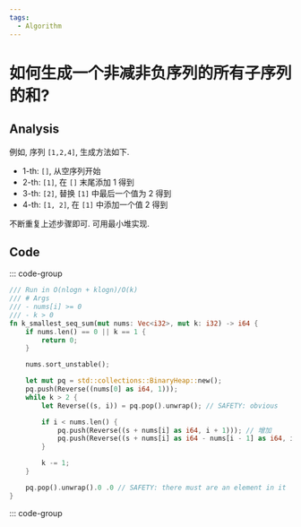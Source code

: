 ```yaml
---
tags:
  - Algorithm
---
```


# 如何生成一个非减非负序列的所有子序列的和?

## Analysis

例如, 序列 `[1,2,4]`, 生成方法如下.

- 1-th: `[]`, 从空序列开始
- 2-th: `[1]`, 在 `[]` 末尾添加 1 得到
- 3-th: `[2]`, 替换 `[1]` 中最后一个值为 2 得到
- 4-th: `[1, 2]`, 在 `[1]` 中添加一个值 2 得到

不断重复上述步骤即可. 可用最小堆实现.

## Code

::: code-group

```rust
/// Run in O(nlogn + klogn)/O(k)
/// # Args
/// - nums[i] >= 0
/// - k > 0
fn k_smallest_seq_sum(mut nums: Vec<i32>, mut k: i32) -> i64 {
    if nums.len() == 0 || k == 1 {
        return 0;
    }

    nums.sort_unstable();

    let mut pq = std::collections::BinaryHeap::new();
    pq.push(Reverse((nums[0] as i64, 1)));
    while k > 2 {
        let Reverse((s, i)) = pq.pop().unwrap(); // SAFETY: obvious

        if i < nums.len() {
            pq.push(Reverse((s + nums[i] as i64, i + 1))); // 增加
            pq.push(Reverse((s + nums[i] as i64 - nums[i - 1] as i64, i + 1))); // 替换
        }

        k -= 1;
    }

    pq.pop().unwrap().0 .0 // SAFETY: there must are an element in it
}
```

::: code-group
